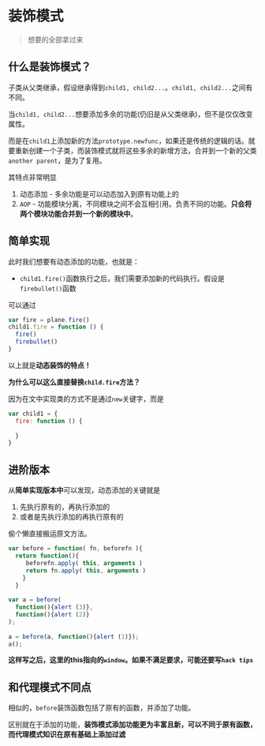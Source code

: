 # 装饰模式
> 想要的全部拿过来

## 什么是装饰模式？

子类从父类继承，假设继承得到`child1, child2...`。`child1, child2...`之间有不同。

当`child1, child2...`想要添加多余的功能(仍旧是从父类继承)，但不是仅仅改变属性。

而是在`child1`上添加新的方法`prototype.newfunc`，如果还是传统的逻辑的话。就要重新创建一个子类，而装饰模式就将这些多余的新增方法，合并到一个新的父类`another parent`，是为了复用。

其特点非常明显

1. 动态添加 - 多余功能是可以动态加入到原有功能上的
2. `AOP` - 功能模块分离，不同模块之间不会互相引用。负责不同的功能。**只会将两个模块功能合并到一个新的模块中**。

## 简单实现

此时我们想要有动态添加的功能，也就是：

* `child1.fire()`函数执行之后，我们需要添加新的代码执行。假设是`firebullet()`函数

可以通过

```JavaScript
var fire = plane.fire()
child1.fire = function () {
  fire()
  firebullet()
}
```

以上就是**动态装饰的特点！**

**为什么可以这么直接替换`child.fire`方法？**

因为在文中实现类的方式不是通过`new`关键字，而是

```JavaScript
var child1 = {
  fire: function () {
    
  }
}
```

## 进阶版本

从**简单实现版本中**可以发现，动态添加的关键就是

1. 先执行原有的，再执行添加的
2. 或者是先执行添加的再执行原有的

偷个懒直接搬运原文方法。

```JavaScript
var before = function( fn, beforefn ){     
  return function(){        
     beforefn.apply( this, arguments )        
     return fn.apply( this, arguments )   
    }
  } 
 
var a = before(
  function(){alert (3)},      
  function(){alert (2)}
); 
 
a = before(a, function(){alert (1)}); 
a(); 
```

**这样写之后，这里的this指向的`window`。如果不满足要求，可能还要写`hack tips`**

## 和代理模式不同点

相似的，`before`装饰函数包括了原有的函数，并添加了功能。

区别就在于添加的功能，**装饰模式添加功能更为丰富且新，可以不同于原有函数，而代理模式知识在原有基础上添加过滤**
